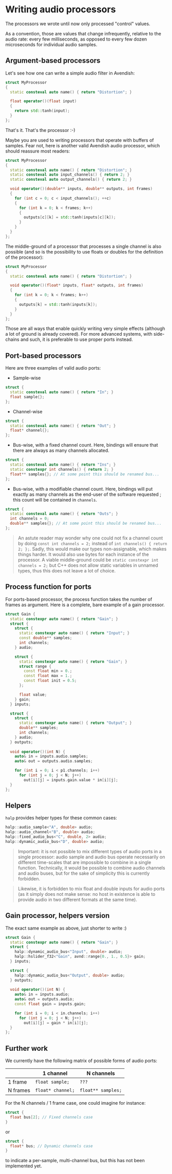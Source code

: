 # Writing audio processors

The processors we wrote until now only processed "control" values.

As a convention, those are values that change infrequently, relative to the audio rate: every few milliseconds, as opposed to every few dozen microseconds for individual audio samples.

## Argument-based processors
Let's see how one can write a simple audio filter in Avendish: 

```cpp
struct MyProcessor
{
  static consteval auto name() { return "Distortion"; }

  float operator()(float input) 
  {
    return std::tanh(input); 
  }
};
```

That's it. That's the processor :-)

Maybe you are used to writing processors that operate with buffers of samples. Fear not, here is another valid Avendish audio processor, which should reassure most readers:

```cpp
struct MyProcessor
{
  static consteval auto name() { return "Distortion"; }
  static consteval auto input_channels() { return 2; }
  static consteval auto output_channels() { return 2; }

  void operator()(double** inputs, double** outputs, int frames)
  {
    for (int c = 0; c < input_channels(); ++c)
    {
      for (int k = 0; k < frames; k++)
      {
        outputs[c][k] = std::tanh(inputs[c][k]);
      }
    }
  }
};
```

The middle-ground of a processor that processes a single channel is also possible (and so is the possibility to use floats or doubles for the definition of the processor):

```cpp
struct MyProcessor
{
  static consteval auto name() { return "Distortion"; }

  void operator()(float* inputs, float* outputs, int frames)
  {
    for (int k = 0; k < frames; k++)
    {
      outputs[k] = std::tanh(inputs[k]);
    }
  }
};
```

Those are all ways that enable quickly writing very simple effects (although a lot of ground is already covered).
For more advanced systems, with side-chains and such, it is preferable to use proper ports instead.

## Port-based processors

Here are three examples of valid audio ports:

* Sample-wise

```cpp
struct {
  static consteval auto name() { return "In"; }
  float sample{};
};
```

* Channel-wise

```cpp
struct {
  static consteval auto name() { return "Out"; }
  float* channel{};
};
```

* Bus-wise, with a fixed channel count. Here, bindings will ensure that there are always as many channels allocated.

```cpp
struct {
  static consteval auto name() { return "Ins"; }
  static constexpr int channels() { return 2; }
  float** samples{}; // At some point this should be renamed bus...
};
```

* Bus-wise, with a modifiable channel count. Here, bindings will put exactly as many channels as the end-user of the software requested ; this count will be contained in `channels`. 

```cpp
struct {
  static consteval auto name() { return "Outs"; }
  int channels = 0;
  double** samples{}; // At some point this should be renamed bus...
};
```

> An astute reader may wonder why one could not fix a channel count by doing `const int channels = 2;` instead of `int channels() { return 2; };`. Sadly, this would make our types non-assignable, which makes things harder. It would also use bytes for each instance of the processor. A viable middle-ground could be `static constexpr int channels = 2;` but C++ does not allow static variables in unnamed types, thus this does not leave a lot of choice.

## Process function for ports

For ports-based processor, the process function takes the number of frames as argument. Here is a complete, bare example of a gain processor. 

```cpp
struct Gain {
  static constexpr auto name() { return "Gain"; }
  struct {
    struct {
      static constexpr auto name() { return "Input"; }
      const double** samples;
      int channels;
    } audio;

    struct {
      static constexpr auto name() { return "Gain"; }
      struct range {
        const float min = 0.;
        const float max = 1.;
        const float init = 0.5;
      };

      float value;
    } gain;
  } inputs;

  struct {
    struct {
      static constexpr auto name() { return "Output"; }
      double** samples;
      int channels;
    } audio;
  } outputs;
  
  void operator()(int N) {
    auto& in = inputs.audio.samples;
    auto& out = outputs.audio.samples;

    for (int i = 0; i < p1.channels; i++) 
      for (int j = 0; j < N; j++) 
        out[i][j] = inputs.gain.value * in[i][j];
  }
};
```

## Helpers

`halp` provides helper types for these common cases: 

```cpp
halp::audio_sample<"A", double> audio;
halp::audio_channel<"B", double> audio;
halp::fixed_audio_bus<"C", double, 2> audio;
halp::dynamic_audio_bus<"D", double> audio;
```

> Important: it is not possible to mix different types of audio ports in a single processor: audio sample and audio bus operate necessarily on different time-scales that are impossible to combine in a single function. Technically, it would be possible to combine audio channels and audio buses, but for the sake of simplicity this is currently forbidden.

> Likewise, it is forbidden to mix float and double inputs for audio ports (as it simply does not make sense: no host in existence is able to provide audio in two different formats at the same time).

## Gain processor, helpers version

The exact same example as above, just shorter to write :)
```cpp
struct Gain {
  static constexpr auto name() { return "Gain"; }
  struct {
    halp::dynamic_audio_bus<"Input", double> audio;
    halp::hslider_f32<"Gain", avnd::range{0., 1., 0.5}> gain;
  } inputs;

  struct {
    halp::dynamic_audio_bus<"Output", double> audio;
  } outputs;
  
  void operator()(int N) {
    auto& in = inputs.audio;
    auto& out = outputs.audio;
    const float gain = inputs.gain;

    for (int i = 0; i < in.channels; i++) 
      for (int j = 0; j < N; j++) 
        out[i][j] = gain * in[i][j];
  }
};
```

## Further work
We currently have the following matrix of possible forms of audio ports: 

|          | 1 channel         | N channels         |
|----------|-------------------|--------------------|
| 1 frame  | `float sample;`   | `???`              |
| N frames | `float* channel;` | `float** samples;` |

For the N channels / 1 frame case, one could imagine for instance: 

```cpp
struct {
  float bus[2]; // Fixed channels case
}
```

or 

```cpp
struct {
  float* bus; // Dynamic channels case
}
```

to indicate a per-sample, multi-channel bus, but this has not been implemented yet.

